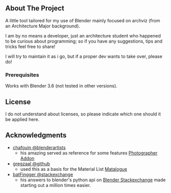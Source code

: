 ## About The Project

A little tool tailored for my use of Blender mainly focused on archviz (from an Architecture Major background).

I am by no means a developer, just an architecture student who happened to be curious about programming; so if you have any suggestions, tips and tricks feel free to share!

I will try to maintain it as i go, but if a proper dev wants to take over, please do!

### Prerequisites

Works with Blender 3.6 (not tested in other versions).

## License

I do not understand about licenses, so please indicate which one should it be applied here.

## Acknowledgments

- [chafouin @blenderartists](https://blenderartists.org/u/chafouin/)
    - his amazing served as reference for some features [Photographer Addon](https://blenderartists.org/t/1101721/1938)
- [gregzaal @github](https://github.com/gregzaal)
    - used this as a basis for the Material List [Matalogue](https://github.com/gregzaal/Matalogue)
- [batFingger @stackexchange](https://blender.stackexchange.com/users/15543)
    - his answers to blender's python api on [Blender Stackexchange](https://blender.stackexchange.com) made starting out a million times easier.
